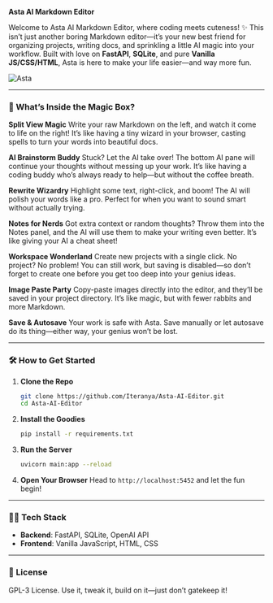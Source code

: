 **Asta AI Markdown Editor**

Welcome to Asta AI Markdown Editor, where coding meets cuteness! ✨ This isn’t just another boring Markdown editor—it’s your new best friend for organizing projects, writing docs, and sprinkling a little AI magic into your workflow. Built with love on **FastAPI**, **SQLite**, and pure **Vanilla JS/CSS/HTML**, Asta is here to make your life easier—and way more fun.

![Asta](https://media.discordapp.net/attachments/1112015127873597452/1365732631005761578/image.png?ex=680e6121&is=680d0fa1&hm=586f78df3971cf560e94e108b909d396e94257b0f33d2c7db9704b8fdb9b0c95&=&format=webp&quality=lossless&width=1694&height=800)

---

### 🎉 What’s Inside the Magic Box?

**Split View Magic**
Write your raw Markdown on the left, and watch it come to life on the right! It’s like having a tiny wizard in your browser, casting spells to turn your words into beautiful docs.

**AI Brainstorm Buddy**
Stuck? Let the AI take over! The bottom AI pane will continue your thoughts without messing up your work. It’s like having a coding buddy who’s always ready to help—but without the coffee breath.

**Rewrite Wizardry**
Highlight some text, right-click, and boom! The AI will polish your words like a pro. Perfect for when you want to sound smart without actually trying.

**Notes for Nerds**
Got extra context or random thoughts? Throw them into the Notes panel, and the AI will use them to make your writing even better. It’s like giving your AI a cheat sheet!

**Workspace Wonderland**
Create new projects with a single click. No project? No problem! You can still work, but saving is disabled—so don’t forget to create one before you get too deep into your genius ideas.

**Image Paste Party**
Copy-paste images directly into the editor, and they’ll be saved in your project directory. It’s like magic, but with fewer rabbits and more Markdown.

**Save & Autosave**
Your work is safe with Asta. Save manually or let autosave do its thing—either way, your genius won’t be lost.

---

### 🛠️ How to Get Started

1. **Clone the Repo**
   ```bash
   git clone https://github.com/Iteranya/Asta-AI-Editor.git
   cd Asta-AI-Editor
   ```

2. **Install the Goodies**
   ```bash
   pip install -r requirements.txt
   ```

3. **Run the Server**
   ```bash
   uvicorn main:app --reload
   ```

4. **Open Your Browser**
   Head to `http://localhost:5452` and let the fun begin!

---

### 🧙‍♂️ Tech Stack

- **Backend**: FastAPI, SQLite, OpenAI API
- **Frontend**: Vanilla JavaScript, HTML, CSS

---

### 📄 License

GPL-3 License. Use it, tweak it, build on it—just don’t gatekeep it!

